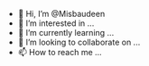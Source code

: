 - 👋 Hi, I’m @Misbaudeen
- 👀 I’m interested in ...
- 🌱 I’m currently learning ...
- 💞️ I’m looking to collaborate on ...
- 📫 How to reach me ...

<!---
Misbaudeen/Misbaudeen is a ✨ special ✨ repository because its `README.md` (this file) appears on your GitHub profile.
You can click the Preview link to take a look at your changes.
--->
